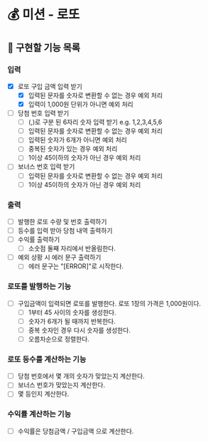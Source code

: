 # 💰 미션 - 로또

## 🎯 구현할 기능 목록

### 입력

- [x] 로또 구입 금액 입력 받기
    - [x] 입력된 문자를 숫자로 변환할 수 없는 경우 예외 처리
    - [x] 입력이 1,000원 단위가 아니면 예외 처리
- [ ] 당첨 번호 입력 받기
    - [ ] (,)로 구분 된 6자리 숫자 입력 받기 e.g. 1,2,3,4,5,6
    - [ ] 입력된 문자를 숫자로 변환할 수 없는 경우 예외 처리
    - [ ] 입력된 숫자가 6개가 아니면 예외 처리
    - [ ] 중복된 숫자가 있는 경우 예외 처리
    - [ ] 1이상 45이하의 숫자가 아닌 경우 예외 처리
- [ ] 보너스 번호 입력 받기
    - [ ] 입력된 문자를 숫자로 변환할 수 없는 경우 예외 처리
    - [ ] 1이상 45이하의 숫자가 아닌 경우 예외 처리

### 출력

- [ ] 발행한 로또 수량 및 번호 출력하기
- [ ] 등수를 입력 받아 당첨 내역 출력하기
- [ ] 수익률 출력하기
    - [ ] 소숫점 둘째 자리에서 반올림한다.
- [ ] 예외 상황 시 에러 문구 출력하기
    - [ ] 에러 문구는 "[ERROR]"로 시작한다.

### 로또를 발행하는 기능

- [ ] 구입금액이 입력되면 로또를 발행한다. 로또 1장의 가격은 1,000원이다.
    - [ ] 1부터 45 사이의 숫자를 생성한다.
    - [ ] 숫자가 6개가 될 때까지 반복한다.
    - [ ] 중복 숫자인 경우 다시 숫자를 생성한다.
    - [ ] 오름차순으로 정렬한다.

### 로또 등수를 계산하는 기능

- [ ] 당첨 번호에서 몇 개의 숫자가 맞았는지 계산한다.
- [ ] 보너스 번호가 맞았는지 계산한다.
- [ ] 몇 등인지 계산한다.

### 수익률 계산하는 기능

- [ ] 수익률은 당첨금액 / 구입금액 으로 계산한다.
